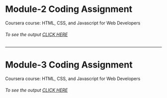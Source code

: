 <h1>Module-2 Coding Assignment</h1>

<p>Coursera course: HTML, CSS, and Javascript for Web Developers</p>

<h6> To see the output <a href="https://srinirajaram.github.io/Coursera-HTML-CSS-and-JavaScript-for-Web-Developers/Assignments/Module-2/index.html">CLICK HERE<a> </h6>

<hr/>

<h1>Module-3 Coding Assignment</h1>

<p>Coursera course: HTML, CSS, and Javascript for Web Developers</p>

<h6> To see the output <a href="https://srinirajaram.github.io/Coursera-HTML-CSS-and-JavaScript-for-Web-Developers/Assignments/Module-3/index.html">CLICK HERE<a> </h6>
